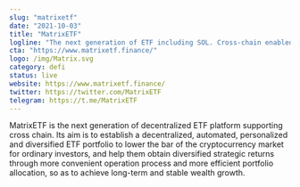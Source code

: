 ```yaml
---
slug: "matrixetf"
date: "2021-10-03"
title: "MatrixETF"
logline: "The next generation of ETF including SOL. Cross-chain enabled. Sponsored by Solana."
cta: "https://www.matrixetf.finance/"
logo: /img/Matrix.svg
category: defi
status: live
website: https://www.matrixetf.finance/
twitter: https://twitter.com/MatrixETF
telegram: https://t.me/MatrixETF
---
```


MatrixETF is the next generation of decentralized ETF platform supporting cross chain. 
Its aim is to establish a decentralized, automated, personalized and diversified ETF portfolio to lower the bar of the cryptocurrency market for ordinary investors, and help them obtain diversified strategic returns through more convenient operation process and more efficient portfolio allocation, so as to achieve long-term and stable wealth growth.
